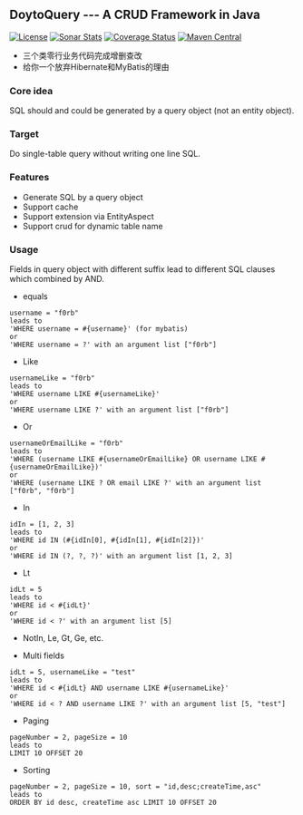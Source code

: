 DoytoQuery --- A CRUD Framework in Java
---
[![License](http://img.shields.io/:license-apache-brightgreen.svg)](http://www.apache.org/licenses/LICENSE-2.0.html)
[![Sonar Stats](https://sonarcloud.io/api/project_badges/measure?project=win.doyto%3Adoyto-query&metric=alert_status)](https://sonarcloud.io/dashboard?id=win.doyto%3Adoyto-query)
[![Coverage Status](https://sonarcloud.io/api/project_badges/measure?project=win.doyto%3Adoyto-query&metric=coverage)](https://sonarcloud.io/component_measures?id=win.doyto%3Adoyto-query&metric=coverage)
[![Maven Central](https://maven-badges.herokuapp.com/maven-central/win.doyto/doyto-query/badge.svg)](https://maven-badges.herokuapp.com/maven-central/win.doyto/doyto-query/)

- 三个类零行业务代码完成增删查改
- 给你一个放弃Hibernate和MyBatis的理由

### Core idea
SQL should and could be generated by a query object (not an entity object).

### Target
Do single-table query without writing one line SQL.

### Features
- Generate SQL by a query object
- Support cache
- Support extension via EntityAspect
- Support crud for dynamic table name

### Usage
Fields in query object with different suffix lead to different SQL clauses which combined by AND.

- equals
```
username = "f0rb"
leads to 
'WHERE username = #{username}' (for mybatis)
or
'WHERE username = ?' with an argument list ["f0rb"]
```

- Like
```
usernameLike = "f0rb"
leads to 
'WHERE username LIKE #{usernameLike}'
or
'WHERE username LIKE ?' with an argument list ["f0rb"]
```

- Or
```
usernameOrEmailLike = "f0rb"
leads to 
'WHERE (username LIKE #{usernameOrEmailLike} OR username LIKE #{usernameOrEmailLike})'
or
'WHERE (username LIKE ? OR email LIKE ?' with an argument list ["f0rb", "f0rb"]
```

- In
```
idIn = [1, 2, 3]
leads to 
'WHERE id IN (#{idIn[0], #{idIn[1], #{idIn[2]})'
or
'WHERE id IN (?, ?, ?)' with an argument list [1, 2, 3]
```

- Lt
```
idLt = 5
leads to 
'WHERE id < #{idLt}'
or
'WHERE id < ?' with an argument list [5]
```

- NotIn, Le, Gt, Ge, etc.

- Multi fields
```
idLt = 5, usernameLike = "test"
leads to 
'WHERE id < #{idLt} AND username LIKE #{usernameLike}'
or
'WHERE id < ? AND username LIKE ?' with an argument list [5, "test"]
```

- Paging
```
pageNumber = 2, pageSize = 10
leads to
LIMIT 10 OFFSET 20
```

- Sorting
```
pageNumber = 2, pageSize = 10, sort = "id,desc;createTime,asc"
leads to
ORDER BY id desc, createTime asc LIMIT 10 OFFSET 20
```